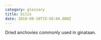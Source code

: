 ```yaml
---
category: glossary
title: Dilis
date: 2018-09-10T15:58:04.000Z
---
```


Dried anchovies commonly used in ginataan.
